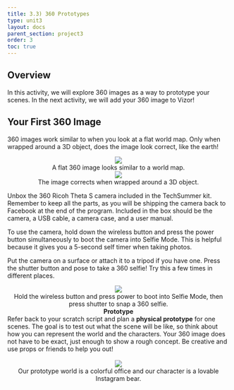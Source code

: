 ```yaml
---
title: 3.3) 360 Prototypes
type: unit3
layout: docs
parent_section: project3
order: 3
toc: true
---
```

## Overview
In this activity, we will explore 360 images as a way to prototype your scenes. In the next activity, we will add your 360 image to Vizor!

## Your First 360 Image
360 images work similar to when you look at a flat world map.  Only when wrapped around a 3D object, does the image look correct, like the earth!  

<div style="text-align:center">
	<img src="/images/techsummer/Unit3/3.3/flatMap.jpg">
	<br>
	A flat 360 image looks similar to a world map.
</div>

<div style="text-align:center">
	<img src="/images/techsummer/Unit3/3.3/wrapMap.gif">
	<br>
	The image corrects when wrapped around a 3D object.
</div>

Unbox the 360 Ricoh Theta S camera included in the TechSummer kit.  Remember to keep all the parts, as you will be shipping the camera back to Facebook at the end of the program.  Included in the box should be the camera, a USB cable, a camera case, and a user manual. 

To use the camera, hold down the wireless button and press the power button simultaneously to boot the camera into Selfie Mode.  This is helpful because it gives you a 5-second self timer when taking photos.  

Put the camera on a surface or attach it to a tripod if you have one.  Press the shutter button and pose to take a 360 selfie!  Try this a few times in different places.

<div style="text-align:center">
	<img src="/images/techsummer/Unit3/3.3/selfieMode.gif">
	<br>
	Hold the wireless button and press power to boot into Selfie Mode, then press shutter to snap a 360 selfie.
</div>

<div class="alert_yellow">
  <div style="text-align:center">
  	<strong>Prototype</strong>
  </div> 
  Refer back to your scratch script and plan a <strong>physical prototype</strong> for one scenes. The goal is to test out what the scene will be like, so think about how you can represent the world and the characters. Your 360 image does not have to be exact, just enough to show a rough concept. Be creative and use props or friends to help you out! 
</div>
<br>

<div style="text-align:center">
	<img src="/images/techsummer/Unit3/3.3/360prototype.jpg">
	<br>
	Our prototype world is a colorful office and our character is a lovable Instagram bear.
</div>
